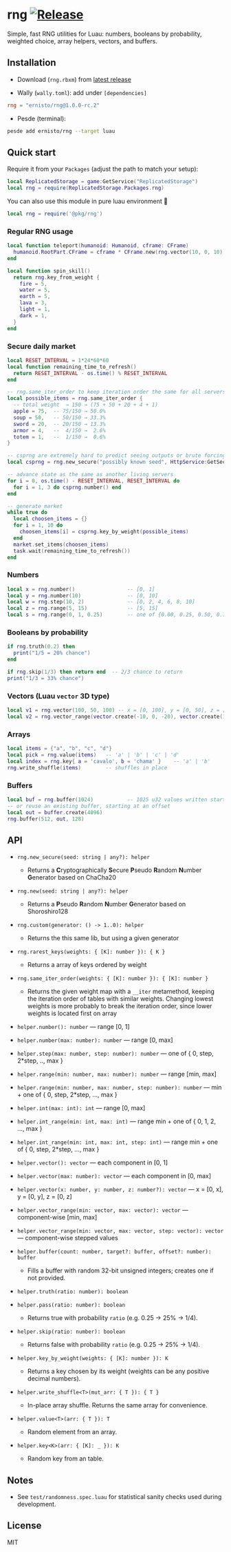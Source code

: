 # rng [![Release](https://github.com/ernisto/rng/actions/workflows/release.yml/badge.svg)](https://github.com/ernisto/rng/actions/workflows/release.yml)

Simple, fast RNG utilities for Luau: numbers, booleans by probability, weighted choice, array helpers, vectors, and buffers.

## Installation

- Download (`rng.rbxm`) from [latest release](https://github.com/ernisto/rng/releases/latest)

- Wally (`wally.toml`): add under `[dependencies]`
```toml
rng = "ernisto/rng@1.0.0-rc.2"
```

- Pesde (terminal):
```sh
pesde add ernisto/rng --target luau
```

## Quick start

Require it from your `Packages` (adjust the path to match your setup):
```lua
local ReplicatedStorage = game:GetService("ReplicatedStorage")
local rng = require(ReplicatedStorage.Packages.rng)
```
You can also use this module in pure luau environment 💪
```lua
local rng = require('@pkg/rng')
```

### Regular RNG usage
```lua
local function teleport(humanoid: Humanoid, cframe: CFrame)
  humanoid.RootPart.CFrame = cframe * CFrame.new(rng.vector(10, 0, 10))
end
```

```lua
local function spin_skill()
  return rng.key_from_weight {
    fire = 5,
    water = 5,
    earth = 5,
    lava = 3,
    light = 1,
    dark = 1,
  }
end
```

### Secure daily market
```lua
local RESET_INTERVAL = 1*24*60*60
local function remaining_time_to_refresh()
  return RESET_INTERVAL - os.time() % RESET_INTERVAL
end

-- rng.same_iter_order to keep iteration order the same for all servers
local possible_items = rng.same_iter_order {
  -- total weight  → 150 → (75 + 50 + 20 + 4 + 1)
  apple = 75,  -- 75/150 → 50.0%
  soup = 50,   -- 50/150 → 33.3%
  sword = 20,  -- 20/150 → 13.3%
  armor = 4,   --  4/150 →  2.6%
  totem = 1,   --  1/150 →  0.6%
}

-- csprng are extremely hard to predict seeing outputs or brute forcing
local csprng = rng.new_secure("possibly known seed", HttpService:GetSecret("Salt"))

-- advance state as the same as another living servers
for i = 0, os.time() - RESET_INTERVAL, RESET_INTERVAL do
  for i = 1, 3 do csprng.number() end
end

-- generate market
while true do
  local choosen_items = {}
  for i = 1, 10 do
    choosen_items[i] = csprng.key_by_weight(possible_items)
  end
  market.set_items(choosen_items)
  task.wait(remaining_time_to_refresh())
end
```

### Numbers
```lua
local x = rng.number()                 -- [0, 1]
local y = rng.number(10)               -- [0, 10]
local w = rng.step(10, 2)              -- [0, 2, 4, 6, 8, 10]
local z = rng.range(5, 15)             -- [5, 15]
local s = rng.range(0, 1, 0.25)        -- one of {0.00, 0.25, 0.50, 0.75, 1.00}
```

### Booleans by probability
```lua
if rng.truth(0.2) then
  print("1/5 = 20% chance")
end

if rng.skip(1/3) then return end  -- 2/3 chance to return
print("1/3 = 33% chance")
```

### Vectors (Luau `vector` 3D type)
```lua
local v1 = rng.vector(100, 50, 100) -- x = [0, 100], y = [0, 50], z = [0, 100]
local v2 = rng.vector_range(vector.create(-10, 0, -20), vector.create(10, 0, 20), vector.one*5)
```

### Arrays
```lua
local items = {"a", "b", "c", "d"}
local pick = rng.value(items)   -- 'a' | 'b' | 'c' | 'd'
local index = rng.key{ a = 'cavalo', b = 'chama' }    -- 'a' | 'b'
rng.write_shuffle(items)        -- shuffles in place
```

### Buffers
```lua
local buf = rng.buffer(1024)           -- 1025 u32 values written starting at 0
-- or reuse an existing buffer, starting at an offset
local out = buffer.create(4096)
rng.buffer(512, out, 128)
```

## API

- `rng.new_secure(seed: string | any?): helper`
  - Returns a **C**ryptographically **S**ecure **P**seudo **R**andom **N**umber **G**enerator based on ChaCha20

- `rng.new(seed: string | any?): helper`
  - Returns a **P**seudo **R**andom **N**umber **G**enerator based on Shoroshiro128

- `rng.custom(generator: () -> 1..0): helper`
  - Returns the this same lib, but using a given generator

- `rng.rarest_keys(weights: { [K]: number }): { K }`
  - Returns a array of keys ordered by weight

- `rng.same_iter_order(weights: { [K]: number }): { [K]: number }`
  - Returns the given weight map with a `__iter` metamethod, keeping the iteration
    order of tables with similar weights. Changing lowest weights is more probably
    to break the iteration order, since lower weights is located first on array 

- `helper.number(): number` — range \[0, 1]
- `helper.number(max: number): number` — range \[0, max]
- `helper.step(max: number, step: number): number` — one of { 0, step, 2*step, .., max }
- `helper.range(min: number, max: number): number` — range \[min, max]
- `helper.range(min: number, max: number, step: number): number` — min + one of { 0, step, 2*step, ..., max }

- `helper.int(max: int): int` — range \[0, max]
- `helper.int_range(min: int, max: int)` — range min + one of { 0, 1, 2, ..., max }
- `helper.int_range(min: int, max: int, step: int)` — range min + one of { 0, step, 2*step, ..., max }

- `helper.vector(): vector` — each component in \[0, 1]
- `helper.vector(max: number): vector` — each component in \[0, max]
- `helper.vector(x: number, y: number, z: number?): vector` — x = \[0, x], y = \[0, y], z = \[0, z]
- `helper.vector_range(min: vector, max: vector): vector` — component-wise \[min, max]
- `helper.vector_range(min: vector, max: vector, step: vector): vector` — component-wise stepped values

- `helper.buffer(count: number, target?: buffer, offset?: number): buffer`
  - Fills a buffer with random 32-bit unsigned integers; creates one if not provided.

- `helper.truth(ratio: number): boolean`
- `helper.pass(ratio: number): boolean`
  - Returns true with probability `ratio` (e.g. 0.25 → 25% → 1/4).

- `helper.skip(ratio: number): boolean`
  - Returns false with probability `ratio` (e.g. 0.25 → 25% → 1/4).

- `helper.key_by_weight(weights: { [K]: number }): K`
  - Returns a key chosen by its weight (weights can be any positive decimal numbers).

- `helper.write_shuffle<T>(mut_arr: { T }): { T }`
  - In-place array shuffle. Returns the same array for convenience.

- `helper.value<T>(arr: { T }): T`
  - Random element from an array.

- `helper.key<K>(arr: { [K]: _ }): K`
  - Random key from an table.

## Notes

- See `test/randomness.spec.luau` for statistical sanity checks used during development.

## License

MIT
